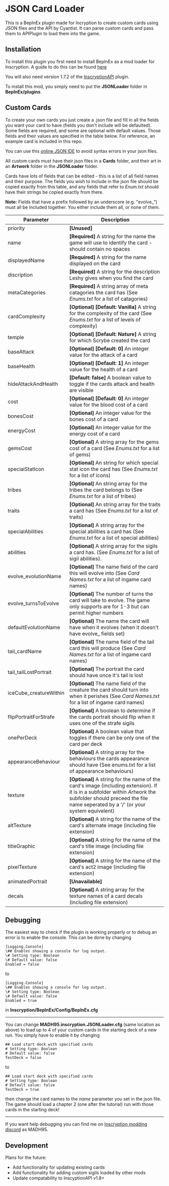 # JSON Card Loader

This is a BepInEx plugin made for Incryption to create custom cards using JSON files and the API by Cyantist.
It can parse custom cards and pass them to APIPlugin to load them into the game.

## Installation

To install this plugin you first need to install BepInEx as a mod loader for Inscryption. A guide to do this can be found [here](https://docs.bepinex.dev/articles/user_guide/installation/index.html#where-to-download-bepinex)

You will also need version 1.7.2 of the [InscryptionAPI](https://github.com/ScottWilson0903/InscryptionAPI) plugin.

To install this mod, you simply need to put the **JSONLoader** folder in **BepInEx/plugins**.

## Custom Cards

To create your own cards you just create a .json file and fill in all the fields you want your card to have (fields you don't include will be defaulted). Some fields are required, and some are optional with default values. Those fields and their values are specified in the table below. For reference, an example card is included in this repo.

You can use this [online JSON IDE](https://jsoneditoronline.org/#left=local.duxaza&right=local.napoto) to avoid syntax errors in your json files.

All custom cards must have their json files in a **Cards** folder, and their art in an **Artwork** folder in the **JSONLoader** folder.

Cards have lots of fields that can be edited - this is a list of all field names and their purpose. The fields you wish to include in the json file should be copied exactly from this table, and any fields that refer to *Enum.txt* should have their strings be copied exactly from there.

**Note:** Fields that have a prefix followed by an underscore (e.g. "evolve_") must all be included together. You either include them all, or none of them.

| Parameter | Description |
|------|-------------|
| priority | **[Unused]** |
| name | **[Required]** A string for the name the game will use to identify the card - should contain no spaces |
| displayedName | **[Required]** A string for the name displayed on the card |
| discription | **[Required]** A string for the description Leshy gives when you find the card |
| metaCategories | **[Required]** A string array of meta catagories the card has (See *Enums.txt* for a list of catagories) |
| cardComplexity | **[Optional]** **[Default: Vanilla]** A string for the complexity of the card (See *Enums.txt* for a list of levels of complexity) |
| temple | **[Optional]** **[Default: Nature]** A string for which Scrybe created the card |
| baseAttack | **[Optional]** **[Default: 0]** An integer value for the attack of a card |
| baseHealth | **[Optional]** **[Default: 1]** An integer value for the health of a card |
| hideAttackAndHealth | **[Default: false]** A boolean value to toggle if the cards attack and health are visible |
| cost | **[Optional]** **[Default: 0]** An integer value for the blood cost of a card |
| bonesCost | **[Optional]** An integer value for the bones cost of a card |
| energyCost | **[Optional]** An integer value for the energy cost of a card |
| gemsCost | **[Optional]** A string array for the gems cost of a card (See *Enums.txt* for a list of gems) |
| specialStatIcon | **[Optional]** An string for which special stat icon the card has (See *Enums.txt* for a list of icons) |
| tribes | **[Optional]** An string array for the tribes the card belongs to (See *Enums.txt* for a list of tribes) |
| traits | **[Optional]** An string array for the traits a card has (See *Enums.txt* for a list of traits) |
| specialAbilities | **[Optional]** A string array for the special abilities a card has (See *Enums.txt* for a list of special abilities) |
| abilities | **[Optional]** A string array for the sigils a card has. (See *Enums.txt* for a list of sigil abilities).
| evolve_evolutionName | **[Optional]** The name field of the card this will evolve into (See *Card Names.txt* for a list of ingame card names) |
| evolve_turnsToEvolve | **[Optional]** The number of turns the card will take to evolve. The game only supports are for 1-3 but can permit higher numbers |
| defaultEvolutionName | **[Optional]** The name the card will have when it evolves (when it doesn't have evolve_ fields set) |
| tail_cardName | **[Optional]** The name field of the tail card this will produce (See *Card Names.txt* for a list of ingame card names) |
| tail_tailLostPortrait | **[Optional]** The portrait the card should have once it's tail is lost |
| iceCube_creatureWithin | **[Optional]** The name field of the creature the card should turn into when it perishes (See *Card Names.txt* for a list of ingame card names) |
| flipPortraitForStrafe | **[Optional]** A boolean to determine if the cards portrait should flip when it uses one of the strafe sigils |
| onePerDeck | **[Optional]** A boolean value that toggles if there can be only one of the card per deck |
| appearanceBehaviour | **[Optional]** A string array for the behaviours the cards appearance should have (See enums.txt for a list of appearance behaviours) |
| texture | **[Optional]** A string for the name of the card's image (including extension). If it is in a subfolder within *Artwork* the subfolder should preceed the file name seperated by a '/' (or your system equivelent) |
| altTexture | **[Optional]** A string for the name of the card's alternate image (including file extension) |
| titleGraphic | **[Optional]** A string for the name of the card's title image (including file extension) |
| pixelTexture | **[Optional]** A string for the name of the card's act2 image (including file extension) |
| animatedPortrait | **[Unavailable]** |
| decals | **[Optional]** A string array for the texture names of a card decals (including file extension) |

## Debugging
The easiest way to check if the plugin is working properly or to debug an error is to enable the console. This can be done by changing
```
[Logging.Console]
\## Enables showing a console for log output.
\# Setting type: Boolean
\# Default value: false
Enabled = false
```
to
```
[Logging.Console]
\## Enables showing a console for log output.
\# Setting type: Boolean
\# Default value: false
Enabled = true
```
in **Inscryption/BepInEx/Config/BepInEx.cfg**

___

You can change **MADH95.inscryption.JSONLoader.cfg** (same location as above) to load up to 4 of your custom cards in the starting deck of a new run. You simply have to enable it by changing
```
## Load start deck with specified cards
# Setting type: Boolean
# Default value: false
TestDeck = false
```
to
```
## Load start deck with specified cards
# Setting type: Boolean
# Default value: false
TestDeck = true
```
then change the card names to the *name* parameter you set in the json file. The game should load a chapter 2 (one after the tutorial) run with those cards in the starting deck!

___

If you want help debugging you can find me on [Inscryption modding discord](https://discord.gg/QrJEF5Denm) as MADH95.

## Development

Plans for the future:
 - Add functionality for updating existing cards
 - Add functionality for adding custom sigils loaded by other mods
 - Update compatability to InscyptionAPI v1.8+
